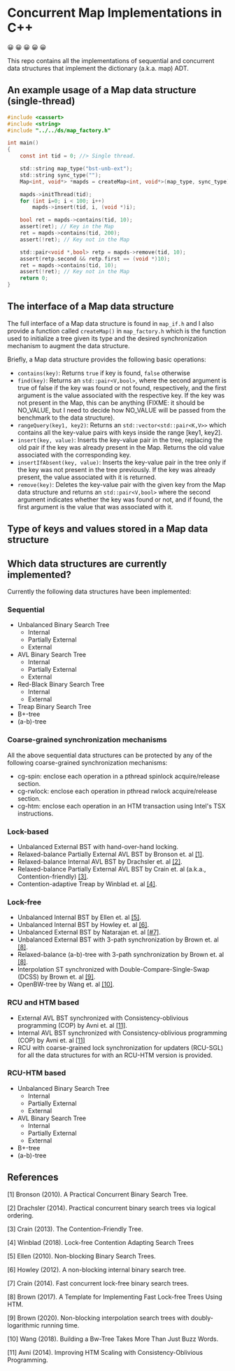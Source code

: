 # Concurrent Map Implementations in C++

:grinning: :grinning: :grinning: :grinning: :grinning:

This repo contains all the implementations of sequential and concurrent
data structures that implement the dictionary (a.k.a. map) ADT.

## An example usage of a Map data structure (single-thread)

```C
#include <cassert>
#include <string>
#include "../../ds/map_factory.h"

int main()
{
	const int tid = 0; //> Single thread.

	std::string map_type("bst-unb-ext");
	std::string sync_type("");
	Map<int, void*> *mapds = createMap<int, void*>(map_type, sync_type);

	mapds->initThread(tid);
	for (int i=0; i < 100; i++)
		mapds->insert(tid, i, (void *)i);

	bool ret = mapds->contains(tid, 10);
	assert(ret); // Key in the Map
	ret = mapds->contains(tid, 200);
	assert(!ret); // Key not in the Map

	std::pair<void *,bool> retp = mapds->remove(tid, 10);
	assert(retp.second && retp.first == (void *)10);
	ret = mapds->contains(tid, 10);
	assert(!ret); // Key not in the Map
	return 0;
}
```

## The interface of a Map data structure

The full interface of a Map data structure is found in `map_if.h` and I also
provide a function called `createMap()` in `map_factory.h` which is the
function used to initialize a tree given its type and the desired
synchronization mechanism to augment the data structure.

Briefly, a Map data structure provides the following basic operations:
* `contains(key)`: Returns `true` if key is found, `false` otherwise
* `find(key)`: Returns an `std::pair<V,bool>`, where the second argument is true of false if
  the key was found or not found, respectively, and the first argument is the
  value associated with the respective key. If the key was not present in the
  Map, this can be anything (FIXME: it should be NO_VALUE, but I need to decide
  how NO_VALUE will be passed from the benchmark to the data structure).
* `rangeQuery(key1, key2)`: Returns an `std::vector<std::pair<K,V>>` which contains all the key-value
  pairs with keys inside the range [key1, key2].
* `insert(key, value)`: Inserts the key-value pair in the tree, replacing the old pair if the key was
  already present in the Map. Returns the old value associated with the corresponding key.
* `insertIfAbsent(key, value)`: Inserts the key-value pair in the tree only if the key was not present in
  the tree previously. If the key was already present, the value associated with it is returned.
* `remove(key)`: Deletes the key-value pair with the given key from the Map data structure
  and returns an `std::pair<V,bool>` where the second argument indicates whether
  the key was found or not, and if found, the first argument is the value that
  was associated with it.


## Type of keys and values stored in a Map data structure

## Which data structures are currently implemented?

Currently the following data structures have been implemented:

### Sequential

* Unbalanced Binary Search Tree
  * Internal
  * Partially External
  * External
* AVL Binary Search Tree
  * Internal
  * Partially External
  * External
* Red-Black Binary Search Tree
  * Internal
  * External
* Treap Binary Search Tree
* B+-tree
* (a-b)-tree

### Coarse-grained synchronization mechanisms

All the above sequential data structures can be protected by any of the following coarse-grained synchronization mechanisms:

* cg-spin: enclose each operation in a pthread spinlock acquire/release section.
* cg-rwlock: enclose each operation in pthread rwlock acquire/release section.
* cg-htm: enclose each operation in an HTM transaction using Intel's TSX instructions.

### Lock-based

* Unbalanced External BST with hand-over-hand locking.
* Relaxed-balance Partially External AVL BST by Bronson et. al [[1]](#1).
* Relaxed-balance Internal AVL BST by Drachsler et. al [[2]](#2).
* Relaxed-balance Partially External AVL BST by Crain et. al (a.k.a., Contention-friendly) [[3]](#3).
* Contention-adaptive Treap by Winblad et. al [[4]](#4).

### Lock-free

* Unbalanced Internal BST by Ellen et. al [[5]](#).
* Unbalanced Internal BST by Howley et. al [[6]](#6).
* Unbalanced External BST by Natarajan et. al [[#7]](#7).
* Unbalanced External BST with 3-path synchronization by Brown et. al [[8]](#8).
* Relaxed-balance (a-b)-tree with 3-path synchronization by Brown et. al [[8]](#8).
* Interpolation ST synchronized with Double-Compare-Single-Swap (DCSS) by Brown et. al [[9]](#9).
* OpenBW-tree by Wang et. al [[10]](#10).

### RCU and HTM based

* External AVL BST synchronized with Consistency-oblivious programming (COP) by Avni et. al [[11]](#11).
* Internal AVL BST synchronized with Consistency-oblivious programming (COP) by Avni et. al [[11]](#11)
* RCU with coarse-grained lock synchronization for updaters (RCU-SGL) for all the data structures for with an RCU-HTM version is provided.

### RCU-HTM based

* Unbalanced Binary Search Tree
  * Internal
  * Partially External
  * External
* AVL Binary Search Tree
  * Internal
  * Partially External
  * External
* B+-tree
* (a-b)-tree

## References
<a id="1">[1]</a> 
Bronson (2010). 
A Practical Concurrent Binary Search Tree.

<a id="2">[2]</a> 
Drachsler (2014). 
Practical concurrent binary search trees via logical ordering.

<a id="3">[3]</a> 
Crain (2013). 
The Contention-Friendly Tree.

<a id="4">[4]</a> 
Winblad (2018). 
Lock-free Contention Adapting Search Trees

<a id="5">[5]</a> 
Ellen (2010). 
Non-blocking Binary Search Trees.

<a id="6">[6]</a> 
Howley (2012). 
A non-blocking internal binary search tree.

<a id="7">[7]</a> 
Crain (2014). 
Fast concurrent lock-free binary search trees.

<a id="8">[8]</a> 
Brown (2017). 
A Template for Implementing Fast Lock-free Trees Using HTM.

<a id="9">[9]</a> 
Brown (2020). 
Non-blocking interpolation search trees with doubly-logarithmic running time.

<a id="10">[10]</a> 
Wang (2018).
Building a Bw-Tree Takes More Than Just Buzz Words.

<a id="11">[11]</a>
Avni (2014).
Improving HTM Scaling with Consistency-Oblivious Programming.
